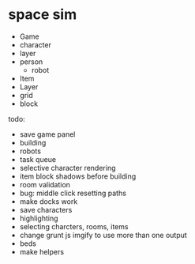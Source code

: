# space sim

 * Game
  * character
   * layer
   * person
     * robot
  * Item
   * Layer
  * grid
   * block


todo:
 * save game panel
 * building
 * robots
 * task queue
 * selective character rendering
 * item block shadows before building
 * room validation
 * bug: middle click resetting paths
 * make docks work
 * save characters
 * highlighting
 * selecting charcters, rooms, items
 * change grunt js imgify to use more than one output
 * beds
 * make helpers